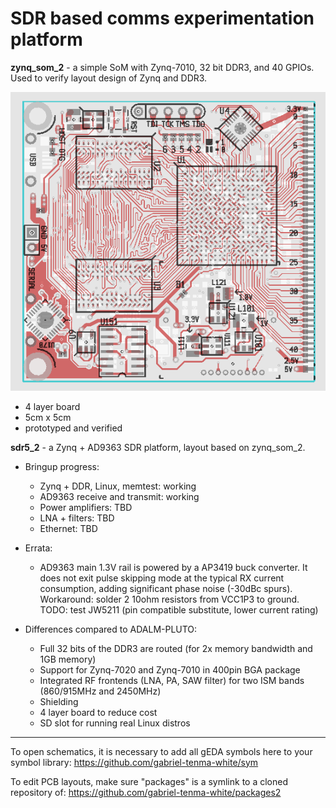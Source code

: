 # SDR based comms experimentation platform

**zynq_som_2** - a simple SoM with Zynq-7010, 32 bit DDR3, and 40 GPIOs. Used to verify layout design of Zynq and DDR3.

![zynq_som_2](zynq_som_2.png)
* 4 layer board
* 5cm x 5cm
* prototyped and verified


**sdr5_2** - a Zynq + AD9363 SDR platform, layout based on zynq_som_2.
* Bringup progress:
  * Zynq + DDR, Linux, memtest: working
  * AD9363 receive and transmit: working
  * Power amplifiers: TBD
  * LNA + filters: TBD
  * Ethernet: TBD
* Errata:
  * AD9363 main 1.3V rail is powered by a AP3419 buck converter. It does not exit pulse skipping mode at the typical RX current consumption, adding significant phase noise (-30dBc spurs). Workaround: solder 2 10ohm resistors from VCC1P3 to ground. TODO: test JW5211 (pin compatible substitute, lower current rating)

* Differences compared to ADALM-PLUTO:
  * Full 32 bits of the DDR3 are routed (for 2x memory bandwidth and 1GB memory)
  * Support for Zynq-7020 and Zynq-7010 in 400pin BGA package
  * Integrated RF frontends (LNA, PA, SAW filter) for two ISM bands (860/915MHz and 2450MHz)
  * Shielding
  * 4 layer board to reduce cost
  * SD slot for running real Linux distros

---
To open schematics, it is necessary to add all gEDA symbols here to your symbol library: https://github.com/gabriel-tenma-white/sym

To edit PCB layouts, make sure "packages" is a symlink to a cloned repository of: https://github.com/gabriel-tenma-white/packages2
